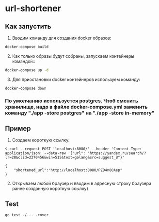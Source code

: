 # url-shortener

## Как запустить

1. Вводим команду для создания docker образов:
```bash
docker-compose build
```
2. Как только образы будут собраны, запускаем контейнеры командой::
```bash
docker-compose up -d
```
3. Для приостановки docker контейнеров используем команду:
```bash
docker-compose down
```

### По умолчанию используется postgres. Чтоб сменить хранилище, надо в файлe docker-compose.yml заменить команду "./app -store postgres" на "./app -store in-memory"
##
##
##
## Пример

1. Создаем короткую ссылку.
```
$ curl --request POST 'localhost:8080/' --header 'Content-Type: application/json' --data-raw '{"url": "https://yandex.ru/search/?lr=28&clid=2270456&win=515&text=golang&src=suggest_B"}'

{
    "shortened_url":"http://localhost:8080/PZD4n80Aep"
}
```

2. Открываем любой браузер и вводим в адресную строку браузера ранее созданную короткую ссылку) 


## Test
```
go test ./... -cover
```